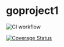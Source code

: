# goproject1

![CI workflow](https://github.com/kuoss/goproject1/actions/workflows/ci.yml/badge.svg)

[![Coverage Status](https://coveralls.io/repos/github/jandelgado/golang-ci-template-github-actions/badge.svg?branch=master)](https://coveralls.io/github/jandelgado/golang-ci-template-github-actions?branch=master)
